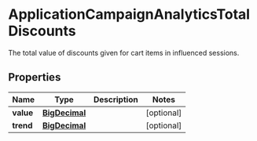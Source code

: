 

# ApplicationCampaignAnalyticsTotalDiscounts

The total value of discounts given for cart items in influenced sessions.
## Properties

Name | Type | Description | Notes
------------ | ------------- | ------------- | -------------
**value** | [**BigDecimal**](BigDecimal.md) |  |  [optional]
**trend** | [**BigDecimal**](BigDecimal.md) |  |  [optional]



